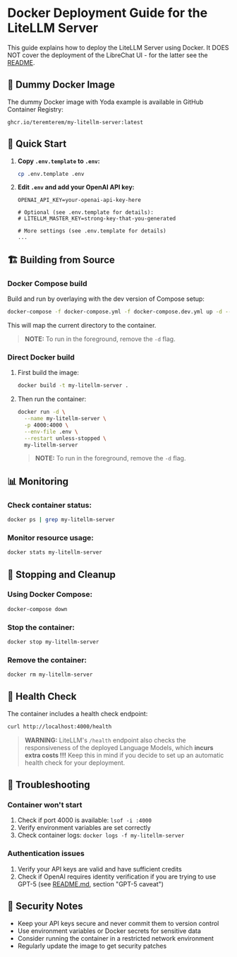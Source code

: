 # Docker Deployment Guide for the LiteLLM Server

This guide explains how to deploy the LiteLLM Server using Docker. It DOES NOT cover the deployment of the LibreChat UI - for the latter see the [README](../README.md).

## 🐳 Dummy Docker Image

The dummy Docker image with Yoda example is available in GitHub Container Registry:

```
ghcr.io/teremterem/my-litellm-server:latest
```

## 🚀 Quick Start

1. **Copy `.env.template` to `.env`:**
   ```bash
   cp .env.template .env
   ```

2. **Edit `.env` and add your OpenAI API key:**
   ```dotenv
   OPENAI_API_KEY=your-openai-api-key-here

   # Optional (see .env.template for details):
   # LITELLM_MASTER_KEY=strong-key-that-you-generated

   # More settings (see .env.template for details)
   ...
   ```

## 🏗️ Building from Source

### Docker Compose build

Build and run by overlaying with the dev version of Compose setup:
```bash
docker-compose -f docker-compose.yml -f docker-compose.dev.yml up -d --build
```

This will map the current directory to the container.

> **NOTE:** To run in the foreground, remove the `-d` flag.

### Direct Docker build

1. First build the image:
   ```bash
   docker build -t my-litellm-server .
   ```

2. Then run the container:
   ```bash
   docker run -d \
     --name my-litellm-server \
     -p 4000:4000 \
     --env-file .env \
     --restart unless-stopped \
     my-litellm-server
   ```
   > **NOTE:** To run in the foreground, remove the `-d` flag.

## 📊 Monitoring

### Check container status:
```bash
docker ps | grep my-litellm-server
```

### Monitor resource usage:
```bash
docker stats my-litellm-server
```

## 🛑 Stopping and Cleanup

### Using Docker Compose:
```bash
docker-compose down
```

### Stop the container:
```bash
docker stop my-litellm-server
```

### Remove the container:
```bash
docker rm my-litellm-server
```

## 🏥 Health Check

The container includes a health check endpoint:

```bash
curl http://localhost:4000/health
```

> **WARNING:** LiteLLM's `/health` endpoint also checks the responsiveness of the deployed Language Models, which **incurs extra costs !!!** Keep this in mind if you decide to set up an automatic health check for your deployment.

## 🔧 Troubleshooting

### Container won't start
1. Check if port 4000 is available: `lsof -i :4000`
2. Verify environment variables are set correctly
3. Check container logs: `docker logs -f my-litellm-server`

### Authentication issues
1. Verify your API keys are valid and have sufficient credits
2. Check if OpenAI requires identity verification if you are trying to use GPT-5 (see [README.md](../README.md), section "GPT-5 caveat")

## 🔐 Security Notes

- Keep your API keys secure and never commit them to version control
- Use environment variables or Docker secrets for sensitive data
- Consider running the container in a restricted network environment
- Regularly update the image to get security patches
